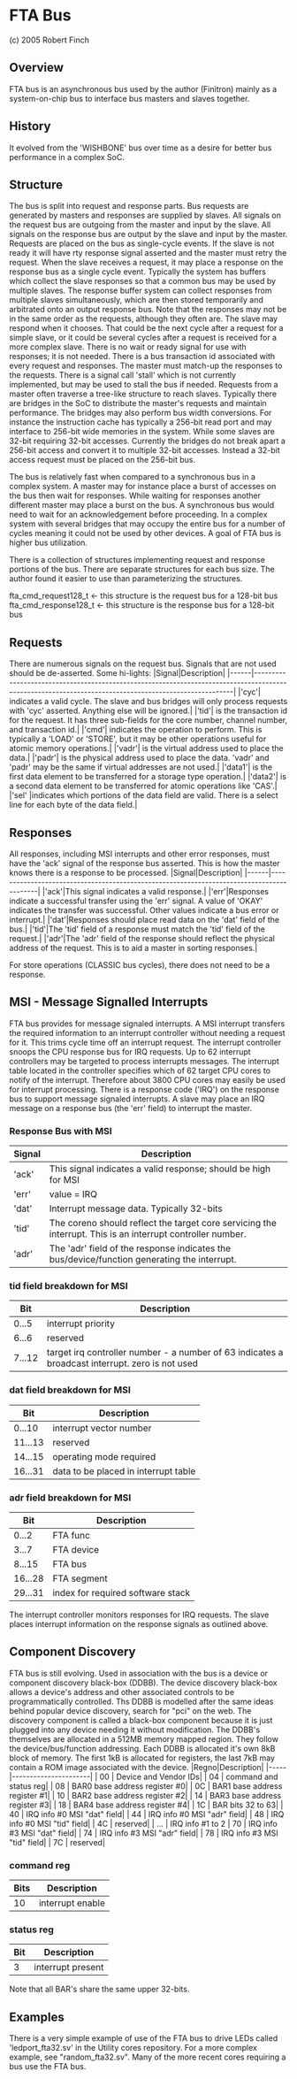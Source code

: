 # FTA Bus
(c) 2005 Robert Finch

## Overview
FTA bus is an asynchronous bus used by the author (Finitron) mainly as a system-on-chip bus to interface bus masters and slaves together.

## History
It evolved from the 'WISHBONE' bus over time as a desire for better bus performance in a complex SoC.

## Structure
The bus is split into request and response parts. Bus requests are generated by masters and responses are supplied by slaves.
All signals on the request bus are outgoing from the master and input by the slave. All signals on the response bus are output by the slave and input by the master.
Requests are placed on the bus as single-cycle events. If the slave is not ready it will have rty response signal asserted and the master must retry the request.
When the slave receives a request, it may place a response on the response bus as a single cycle event. Typically the system has buffers which collect the slave responses so that a common bus may be used by multiple slaves.
The response buffer system can collect responses from multiple slaves simultaneously, which are then stored temporarily and arbitrated onto an output response bus. Note that the responses may not be in the same order as the requests, although they often are.
The slave may respond when it chooses. That could be the next cycle after a request for a simple slave, or it could be several cycles after a request is received for a more complex slave. There is no wait or ready signal for use with responses; it is not needed.
There is a bus transaction id associated with every request and responses. The master must match-up the responses to the requests.
There is a signal call 'stall' which is not currently implemented, but may be used to stall the bus if needed.
Requests from a master often traverse a tree-like structure to reach slaves. Typically there are bridges in the SoC to distribute the master's requests and maintain performance. The bridges may also perform bus width conversions.
For instance the instruction cache has typically a 256-bit read port and may interface to 256-bit wide memories in the system. While some slaves are 32-bit requiring 32-bit accesses.
Currently the bridges do not break apart a 256-bit access and convert it to multiple 32-bit accesses. Instead a 32-bit access request must be placed on the 256-bit bus.

The bus is relatively fast when compared to a synchronous bus in a complex system. A master may for instance place a burst of accesses on the bus then wait for responses. While waiting for responses another different master may place a burst on the bus.
A synchronous bus would need to wait for an acknowledgement before proceeding. In a complex system with several bridges that may occupy the entire bus for a number of cycles meaning it could not be used by other devices. A goal of FTA bus is higher bus
utilization.

There is a collection of structures implementing request and response portions of the bus. There are separate structures for
each bus size. The author found it easier to use than parameterizing the structures. 

fta_cmd_request128_t  <- this structure is the request bus for a 128-bit bus
fta_cmd_response128_t <- this structure is the response bus for a 128-bit bus

## Requests
There are numerous signals on the request bus. Signals that are not used should be de-asserted.
Some hi-lights:
|Signal|Description|
|------|------------------------------------------------------------------------------------------------------------------------------------------------------|
|'cyc'| indicates a valid cycle. The slave and bus bridges will only process requests with 'cyc' asserted. Anything else will be ignored.|
|'tid'| is the transaction id for the request. It has three sub-fields for the core number, channel number, and transaction id.|
|'cmd'| indicates the operation to perform. This is typically a 'LOAD' or 'STORE', but it may be other operations useful for atomic memory operations.|
|'vadr'| is the virtual address used to place the data.|
|'padr'| is the physical address used to place the data. 'vadr' and 'padr' may be the same if virtual addresses are not used.|
|'data1'| is the first data element to be transferred for a storage type operation.|
|'data2'| is a second data element to be transferred for atomic operations like 'CAS'.|
|'sel' |indicates which portions of the data field are valid. There is a select line for each byte of the data field.|

## Responses
All responses, including MSI interrupts and other error responses, must have the 'ack' signal of the response bus asserted. This is how the master knows there is a response to be processed.
|Signal|Description|
|------|------------------------------------------------------------------------------------------|
|'ack'|This signal indicates a valid response.|
|'err'|Responses indicate a successful transfer using the 'err' signal. A value of 'OKAY' indicates the transfer was successful. Other values indicate a bus error or interrupt.|
|'dat'|Responses should place read data on the 'dat' field of the bus.|
|'tid'|The 'tid' field of a response must match the 'tid' field of the request.|
|'adr'|The 'adr' field of the response should reflect the physical address of the request. This is to aid a master in sorting responses.|

For store operations (CLASSIC bus cycles), there does not need to be a response.

## MSI - Message Signalled Interrupts
FTA bus provides for message signaled interrupts. A MSI interrupt transfers the required information to an interrupt controller without needing a request for it. This trims cycle time off an interrupt request. The interrupt controller snoops the CPU response bus for IRQ requests.
Up to 62 interrupt controllers may be targeted to process interrupts messages. The interrupt table located in the controller specifies which of 62 target CPU cores to notify of the interrupt. Therefore about 3800 CPU cores may easily be used for interrupt processing.
There is a response code ('IRQ') on the response bus to support message signaled interrupts. A slave may place an IRQ message on a response bus (the 'err' field) to interrupt the master.
### Response Bus with MSI
|Signal|Description|
|------|------------------------------------------------------------------------------------------|
|'ack'|This signal indicates a valid response; should be high for MSI|
|'err'|value = IRQ|
|'dat'|Interrupt message data. Typically 32-bits|
|'tid'|The coreno should reflect the target core servicing the interrupt. This is an interrupt controller number.|
|'adr'|The 'adr' field of the response indicates the bus/device/function generating the interrupt.|

### tid field breakdown for MSI
|Bit|Description|
|-----|-------------------|
|0...5| interrupt priority|
|6...6| reserved|
|7...12| target irq controller number - a number of 63 indicates a broadcast interrupt. zero is not used|

### dat field breakdown for MSI
|Bit|Description|
|------|------------------------|
|0...10| interrupt vector number|
|11...13| reserved|
|14...15| operating mode required|
|16...31| data to be placed in interrupt table|

### adr field breakdown for MSI
|Bit|Description|
|-----|---------|
|0...2| FTA func|
|3...7| FTA device|
|8...15| FTA bus|
|16...28| FTA segment|
|29...31| index for required software stack|

The interrupt controller monitors responses for IRQ requests. The slave places interrupt information on the response signals as outlined above.

## Component Discovery
FTA bus is still evolving. Used in association with the bus is a device or component discovery black-box (DDBB). The device discovery black-box allows a device's address and other associated controls to be programmatically controlled.
Ths DDBB is modelled after the same ideas behind popular device discovery, search for "pci" on the web. The discovery component is called a black-box component because it is just plugged into any device needing it without modification.
The DDBB's themselves are allocated in a 512MB memory mapped region. They follow the device/bus/function addressing. Each DDBB is allocated it's own 8kB block of memory. The first 1kB is allocated for registers, the last 7kB may contain a ROM image associated with the device.
|Regno|Description|
|-----|----------------------|
| 00  | Device and Vendor IDs|
| 04  | command and status reg|
| 08  | BAR0 base address register #0|
| 0C  | BAR1 base address register #1|
| 10  | BAR2 base address register #2|
| 14  | BAR3 base address register #3|
| 18  | BAR4 base address register #4|
| 1C	| BAR bits 32 to 63|
| 40  | IRQ info #0 MSI "dat" field|
| 44  | IRQ info #0 MSI "adr" field|
| 48  | IRQ info #0 MSI "tid" field|
| 4C  | reserved|
| ... | IRQ info #1 to 2
| 70  | IRQ info #3 MSI "dat" field|
| 74  | IRQ info #3 MSI "adr" field|
| 78  | IRQ info #3 MSI "tid" field|
| 7C  | reserved|

### command reg
|Bits|Description|
|----|-----------|
|10|interrupt enable|

### status reg
|Bit|Description|
|---|-----------|
|3|interrupt present|

Note that all BAR's share the same upper 32-bits.

## Examples
There is a very simple example of use of the FTA bus to drive LEDs called 'ledport_fta32.sv' in the Utility cores repository.
For a more complex example, see "random_fta32.sv".
Many of the more recent cores requiring a bus use the FTA bus.
